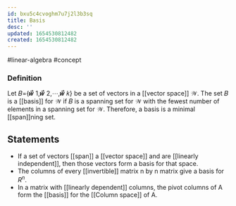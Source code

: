 ```yaml
---
id: bxu5c4cvoghm7u7j2l3b3sq
title: Basis
desc: ''
updated: 1654530812482
created: 1654530812482
---
```

#linear-algebra #concept
### Definition
Let 𝐵={𝒘⃑⃑⃑ 1,𝒘⃑⃑⃑ 2,⋯,𝒘⃑⃑⃑ 𝑘} be a set of vectors in a [[vector space]] 𝒲. The set 𝐵 is a [[basis]] for 𝒲 if 𝐵 is a spanning set for 𝒲 with the fewest number of elements in a spanning set for 𝒲. Therefore, a basis is a minimal [[span]]ning set.

## Statements
- If a set of vectors [[span]] a [[vector space]] and are [[linearly independent]], then those vectors form a basis for that space.
- The columns of every [[invertible]] matrix n by n matrix give a basis for $R^n$.
- In a matrix with [[linearly dependent]] columns, the pivot columns of A form the [[basis]] for the [[Column space]] of A.
